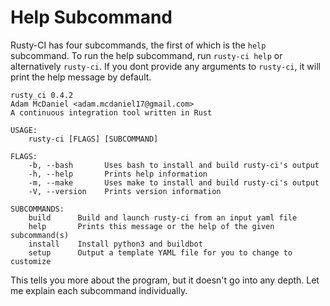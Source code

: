 # Help Subcommand

Rusty-CI has four subcommands, the first of which is the `help` subcommand.
To run the help subcommand, run `rusty-ci help` or alternatively `rusty-ci`.
If you dont provide any arguments to `rusty-ci`, it will print the help message by default.

```
rusty_ci 0.4.2
Adam McDaniel <adam.mcdaniel17@gmail.com>
A continuous integration tool written in Rust

USAGE:
    rusty-ci [FLAGS] [SUBCOMMAND]

FLAGS:
    -b, --bash       Uses bash to install and build rusty-ci's output
    -h, --help       Prints help information
    -m, --make       Uses make to install and build rusty-ci's output
    -V, --version    Prints version information

SUBCOMMANDS:
    build      Build and launch rusty-ci from an input yaml file
    help       Prints this message or the help of the given subcommand(s)
    install    Install python3 and buildbot
    setup      Output a template YAML file for you to change to customize
```

This tells you more about the program, but it doesn't go into any depth.
Let me explain each subcommand individually.
